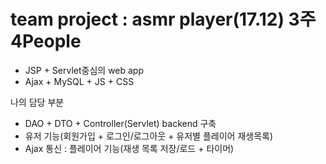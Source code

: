 # team project : asmr player(17.12) 3주 4People
- JSP + Servlet중심의 web app
- Ajax + MySQL + JS + CSS

나의 담당 부분
- DAO + DTO + Controller(Servlet) backend 구축
- 유저 기능(회원가입 + 로그인/로그아웃 + 유저별 플레이어 재생목록)
- Ajax 통신 : 플레이어 기능(재생 목록 저장/로드 + 타이머) 
